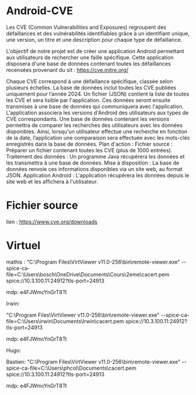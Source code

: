 # Android-CVE

Les CVE (Common Vulnerabilities and Exposures) regroupent des défaillances et des vulnérabilités identifiables grâce à un identifiant unique, une version, un titre et une description pour chaque type de défaillance. 

L'objectif de notre projet est de créer une application Android permettant aux utilisateurs de rechercher une faille spécifique. Cette application disposera d'une base de données contenant toutes les défaillances recensées provenant du sit : https://cve.mitre.org/

Chaque CVE correspond à une défaillance spécifique, classée selon plusieurs échelles. La base de données inclut toutes les CVE publiées uniquement pour l’année 2024.
Un fichier (JSON) contient la liste de toutes les CVE et sera lisible par l'application.  Ces données seront ensuite transmises à une base de données qui communiquera avec l'application.
L'application associera les versions d'Android des utilisateurs aux types de CVE correspondants. Une base de données contenant les versions permettra de comparer les recherches des utilisateurs avec les données disponibles. Ainsi, lorsqu'un utilisateur effectue une recherche en fonction de  la date, l’application une comparaison sera effectuée avec les mots-clés enregistrés dans la base de données.
Plan d'action :
Fichier source : Préparer un fichier contenant toutes les CVE (plus de 1000 entrées).
Traitement des données : Un programme Java récupérera les données et les transmettra à une base de données.
Mise à disposition : La base de données renvoie ces informations disponibles via un site web, au format JSON.
Application Android : L'application récupérera les données depuis le site web et les affichera à l'utilisateur.

# Fichier source
lien : https://www.cve.org/downloads

# Virtuel

mathis :
"C:\Program Files\VirtViewer v11.0-256\bin\remote-viewer.exe" --spice-ca-file=C:\Users\bosch\OneDrive\Documents\Cours\2eme\cacert.pem spice://10.3.100.11:24912?tls-port=24913

mdp: e4FJWmcYnGrT8Tt

Irwin:

"C:\Program Files\VirtViewer v11.0-256\bin\remote-viewer.exe" --spice-ca-file=C:\Users\irwin\Documents\Irwin\cacert.pem spice://10.3.100.11:24912?tls-port=24913

mdp: e4FJWmcYnGrT8Tt

Hugo:


Bastien:
"C:\Program Files\VirtViewer v11.0-256\bin\remote-viewer.exe" --spice-ca-file=C:\Users\phcol\Documents\cacert.pem spice://10.3.100.11:24912?tls-port=24913

mdp: e4FJWmcYnGrT8Tt